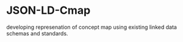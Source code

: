 # JSON-LD-Cmap
developing represenation of concept map using existing linked data schemas and standards.
